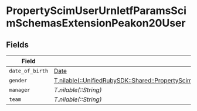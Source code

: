 # PropertyScimUserUrnIetfParamsScimSchemasExtensionPeakon20User


## Fields

| Field                                                                                                                                                                                                  | Type                                                                                                                                                                                                   | Required                                                                                                                                                                                               | Description                                                                                                                                                                                            |
| ------------------------------------------------------------------------------------------------------------------------------------------------------------------------------------------------------ | ------------------------------------------------------------------------------------------------------------------------------------------------------------------------------------------------------ | ------------------------------------------------------------------------------------------------------------------------------------------------------------------------------------------------------ | ------------------------------------------------------------------------------------------------------------------------------------------------------------------------------------------------------ |
| `date_of_birth`                                                                                                                                                                                        | [Date](https://ruby-doc.org/stdlib-2.6.1/libdoc/date/rdoc/Date.html)                                                                                                                                   | :heavy_minus_sign:                                                                                                                                                                                     | N/A                                                                                                                                                                                                    |
| `gender`                                                                                                                                                                                               | [T.nilable(::UnifiedRubySDK::Shared::PropertyScimUserUrnIetfParamsScimSchemasExtensionPeakon20UserGender)](../../models/shared/propertyscimuserurnietfparamsscimschemasextensionpeakon20usergender.md) | :heavy_minus_sign:                                                                                                                                                                                     | N/A                                                                                                                                                                                                    |
| `manager`                                                                                                                                                                                              | *T.nilable(::String)*                                                                                                                                                                                  | :heavy_minus_sign:                                                                                                                                                                                     | N/A                                                                                                                                                                                                    |
| `team`                                                                                                                                                                                                 | *T.nilable(::String)*                                                                                                                                                                                  | :heavy_minus_sign:                                                                                                                                                                                     | N/A                                                                                                                                                                                                    |